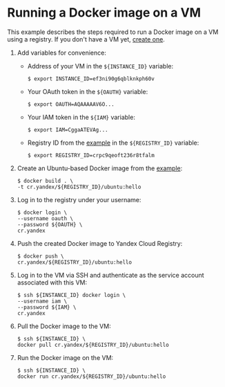 # Running a Docker image on a VM

This example describes the steps required to run a Docker image on a VM using a registry.
If you don't have a VM yet, [create one](../../compute/quickstart/index.md).

1. Add variables for convenience:

    * Address of your VM in the `${INSTANCE_ID}` variable:

        ```
        $ export INSTANCE_ID=ef3ni90g6qblknkph60v
        ```

    * Your OAuth token in the `${OAUTH}` variable:

        ```
        $ export OAUTH=AQAAAAAV6O...
        ```

    * Your IAM token in the `${IAM}` variable:

        ```
        $ export IAM=CggaATEVAg...
        ```

    * Registry ID from the [example](../quickstart/index.md) in the `${REGISTRY_ID}` variable:

        ```
        $ export REGISTRY_ID=crpc9qeoft236r8tfalm
        ```

1. Create an Ubuntu-based Docker image from the [example](../operations/docker-image/docker-image-create.md):

    ```
    $ docker build . \
    -t cr.yandex/${REGISTRY_ID}/ubuntu:hello
    ```

1. Log in to the registry under your username:

    ```
    $ docker login \
    --username oauth \
    --password ${OAUTH} \
    cr.yandex
    ```

1. Push the created Docker image to Yandex Cloud Registry:

    ```
    $ docker push \
    cr.yandex/${REGISTRY_ID}/ubuntu:hello
    ```

1. Log in to the VM via SSH and authenticate as the service account associated with this VM:

    ```
    $ ssh ${INSTANCE_ID} docker login \
    --username iam \
    --password ${IAM} \
    cr.yandex
    ```

1. Pull the Docker image to the VM:

    ```
    $ ssh ${INSTANCE_ID} \
    docker pull cr.yandex/${REGISTRY_ID}/ubuntu:hello
    ```

1. Run the Docker image on the VM:

    ```
    $ ssh ${INSTANCE_ID} \
    docker run cr.yandex/${REGISTRY_ID}/ubuntu:hello
    ```